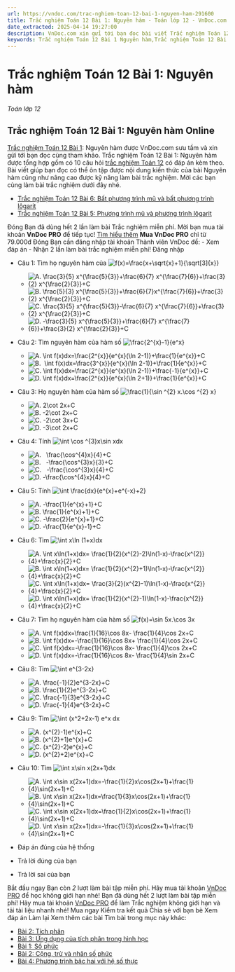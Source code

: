 ```yaml
---
url: https://vndoc.com/trac-nghiem-toan-12-bai-1-nguyen-ham-291600
title: Trắc nghiệm Toán 12 Bài 1: Nguyên hàm - Toán lớp 12 - VnDoc.com
date_extracted: 2025-04-14 19:27:00
description: VnDoc.com xin gửi tới bạn đọc bài viết Trắc nghiệm Toán 12 Bài 1: Nguyên hàm để bạn đọc cùng tham khảo.
keywords: Trắc nghiệm Toán 12 Bài 1 Nguyên hàm,Trắc nghiệm Toán 12 Bài 1,Nguyên hàm,trắc nghiệm toán 12,toán 12,toán 12 bài 1 nguyên hàm
---
```


# Trắc nghiệm Toán 12 Bài 1: Nguyên hàm
 _Toán lớp 12_
## Trắc nghiệm Toán 12 Bài 1: Nguyên hàm Online
[Trắc nghiệm Toán 12 Bài 1](<https://vndoc.com/trac-nghiem-toan-12-bai-1-nguyen-ham-291600>): Nguyên hàm được VnDoc.com sưu tầm và xin gửi tới bạn đọc cùng tham khảo.
Trắc nghiệm Toán 12 Bài 1: Nguyên hàm được tổng hợp gồm có 10 câu hỏi [trắc nghiệm Toán 12](<https://vndoc.com/test-mon-toan-lop12>) có đáp án kèm theo. Bài viết giúp bạn đọc có thể ôn tập được nội dung kiến thức của bài Nguyên hàm cũng như nâng cao được kỹ năng làm bài trắc nghiệm. Mời các bạn cùng làm bài trắc nghiệm dưới đây nhé.
  * [Trắc nghiệm Toán 12 Bài 6: Bất phương trình mũ và bất phương trình lôgarit](<https://vndoc.com/trac-nghiem-toan-12-bai-6-bat-phuong-trinh-mu-va-bat-phuong-trinh-logarit-291595>)
  * [Trắc nghiệm Toán 12 Bài 5: Phương trình mũ và phương trình lôgarit](<https://vndoc.com/trac-nghiem-toan-12-bai-5-phuong-trinh-mu-va-phuong-trinh-logarit-291594>)

Đóng
Bạn đã dùng hết 2 lần làm bài Trắc nghiệm miễn phí. Mời bạn mua tài khoản **VnDoc PRO** để tiếp tục\! [Tìm hiểu thêm](</pro>)
**Mua VnDoc PRO** chỉ từ 79.000đ
Đóng
Bạn cần đăng nhập tài khoản Thành viên VnDoc để:
\- Xem đáp án
\- Nhận 2 lần làm bài trắc nghiệm miễn phí\!
Đăng nhập 
  * Câu 1:
Tìm họ nguyên hàm của ![f\(x\)=\\frac{x+\\sqrt{x}+1}{\\sqrt\[3\]{x}}](https://tex.vdoc.vn?tex=f\(x\)%3D%5Cfrac%7Bx%2B%5Csqrt%7Bx%7D%2B1%7D%7B%5Csqrt%5B3%5D%7Bx%7D%7D)
    * ![A. \\frac{3}{5} x^{\\frac{5}{3}}+\\frac{6}{7} x^{\\frac{7}{6}}+\\frac{3}{2} x^{\\frac{2}{3}}+C](https://tex.vdoc.vn?tex=A.%20%5Cfrac%7B3%7D%7B5%7D%20x%5E%7B%5Cfrac%7B5%7D%7B3%7D%7D%2B%5Cfrac%7B6%7D%7B7%7D%20x%5E%7B%5Cfrac%7B7%7D%7B6%7D%7D%2B%5Cfrac%7B3%7D%7B2%7D%20x%5E%7B%5Cfrac%7B2%7D%7B3%7D%7D%2BC)
    * ![B. \\frac{5}{3} x^{\\frac{5}{3}}+\\frac{6}{7}x^{\\frac{7}{6}}+\\frac{3}{2} x^{\\frac{2}{3}}+C](https://tex.vdoc.vn?tex=B.%20%5Cfrac%7B5%7D%7B3%7D%20x%5E%7B%5Cfrac%7B5%7D%7B3%7D%7D%2B%5Cfrac%7B6%7D%7B7%7Dx%5E%7B%5Cfrac%7B7%7D%7B6%7D%7D%2B%5Cfrac%7B3%7D%7B2%7D%20x%5E%7B%5Cfrac%7B2%7D%7B3%7D%7D%2BC)
    * ![C. \\frac{3}{5} x^{\\frac{5}{3}}-\\frac{6}{7} x^{\\frac{7}{6}}+\\frac{3}{2} x^{\\frac{2}{3}}+C](https://tex.vdoc.vn?tex=C.%20%5Cfrac%7B3%7D%7B5%7D%20x%5E%7B%5Cfrac%7B5%7D%7B3%7D%7D-%5Cfrac%7B6%7D%7B7%7D%20x%5E%7B%5Cfrac%7B7%7D%7B6%7D%7D%2B%5Cfrac%7B3%7D%7B2%7D%20x%5E%7B%5Cfrac%7B2%7D%7B3%7D%7D%2BC)
    * ![D. -\\frac{3}{5} x^{\\frac{5}{3}}+\\frac{6}{7} x^{\\frac{7}{6}}+\\frac{3}{2} x^{\\frac{2}{3}}+C](https://tex.vdoc.vn?tex=D.%20-%5Cfrac%7B3%7D%7B5%7D%20x%5E%7B%5Cfrac%7B5%7D%7B3%7D%7D%2B%5Cfrac%7B6%7D%7B7%7D%20x%5E%7B%5Cfrac%7B7%7D%7B6%7D%7D%2B%5Cfrac%7B3%7D%7B2%7D%20x%5E%7B%5Cfrac%7B2%7D%7B3%7D%7D%2BC)
  * Câu 2:
Tìm nguyên hàm của hàm số ![\\frac{2^{x}-1}{e^x}](https://tex.vdoc.vn?tex=%5Cfrac%7B2%5E%7Bx%7D-1%7D%7Be%5Ex%7D)
    * ![A. \\int f\(x\)dx=\\frac{2^{x}}{e^{x}\(\\ln 2-1\)}+\\frac{1}{e^{x}}+C](https://tex.vdoc.vn?tex=A.%20%5Cint%20f\(x\)dx%3D%5Cfrac%7B2%5E%7Bx%7D%7D%7Be%5E%7Bx%7D\(%5Cln%202-1\)%7D%2B%5Cfrac%7B1%7D%7Be%5E%7Bx%7D%7D%2BC)
    * ![B.  \\int f\(x\)dx=\\frac{3^{x}}{e^{x}\(\\ln 2-1\)}+\\frac{1}{e^{x}}+C](https://tex.vdoc.vn?tex=B.%C2%A0%20%5Cint%20f\(x\)dx%3D%5Cfrac%7B3%5E%7Bx%7D%7D%7Be%5E%7Bx%7D\(%5Cln%202-1\)%7D%2B%5Cfrac%7B1%7D%7Be%5E%7Bx%7D%7D%2BC)
    * ![C. \\int f\(x\)dx=\\frac{2^{x}}{e^{x}\(\\ln 2-1\)}+\\frac{-1}{e^{x}}+C](https://tex.vdoc.vn?tex=C.%20%5Cint%20f\(x\)dx%3D%5Cfrac%7B2%5E%7Bx%7D%7D%7Be%5E%7Bx%7D\(%5Cln%202-1\)%7D%2B%5Cfrac%7B-1%7D%7Be%5E%7Bx%7D%7D%2BC)
    * ![D. \\int f\(x\)dx=\\frac{2^{x}}{e^{x}\(\\ln 2+1\)}+\\frac{1}{e^{x}}+C](https://tex.vdoc.vn?tex=D.%20%5Cint%20f\(x\)dx%3D%5Cfrac%7B2%5E%7Bx%7D%7D%7Be%5E%7Bx%7D\(%5Cln%202%2B1\)%7D%2B%5Cfrac%7B1%7D%7Be%5E%7Bx%7D%7D%2BC)
  * Câu 3:
Họ nguyên hàm của hàm số ![\\frac{1}{\\sin ^{2} x.\\cos ^{2} x}](https://tex.vdoc.vn?tex=%5Cfrac%7B1%7D%7B%5Csin%20%5E%7B2%7D%20x.%5Ccos%20%5E%7B2%7D%20x%7D)
    * ![A. 2\\cot 2x+C](https://tex.vdoc.vn?tex=A.%202%5Ccot%202x%2BC)
    * ![B. -2\\cot 2x+C](https://tex.vdoc.vn?tex=B.%20-2%5Ccot%202x%2BC)
    * ![C. -2\\cot 3x+C](https://tex.vdoc.vn?tex=C.%20-2%5Ccot%203x%2BC)
    * ![D. -3\\cot 2x+C](https://tex.vdoc.vn?tex=D.%20-3%5Ccot%202x%2BC)
  * Câu 4:
Tính ![\\int \\cos ^{3}x\\sin xdx](https://tex.vdoc.vn?tex=%5Cint%20%5Ccos%20%5E%7B3%7Dx%5Csin%20xdx)
    * ![A.   \\frac{\\cos^{4}x}{4}+C](https://tex.vdoc.vn?tex=A.%C2%A0%C2%A0%20%5Cfrac%7B%5Ccos%5E%7B4%7Dx%7D%7B4%7D%2BC)
    * ![B.   -\\frac{\\cos^{3}x}{3}+C](https://tex.vdoc.vn?tex=B.%C2%A0%C2%A0%20-%5Cfrac%7B%5Ccos%5E%7B3%7Dx%7D%7B3%7D%2BC)
    * ![C.   -\\frac{\\cos^{3}x}{4}+C](https://tex.vdoc.vn?tex=C.%C2%A0%C2%A0%20-%5Cfrac%7B%5Ccos%5E%7B3%7Dx%7D%7B4%7D%2BC)
    * ![D. -\\frac{\\cos^{4}x}{4}+C](https://tex.vdoc.vn?tex=D.%20-%5Cfrac%7B%5Ccos%5E%7B4%7Dx%7D%7B4%7D%2BC)
  * Câu 5:
Tính ![\\int \\frac{dx}{e^{x}+e^{-x}+2}](https://tex.vdoc.vn?tex=%5Cint%20%5Cfrac%7Bdx%7D%7Be%5E%7Bx%7D%2Be%5E%7B-x%7D%2B2%7D)
    * ![A. -\\frac{1}{e^{x}+1}+C](https://tex.vdoc.vn?tex=A.%20-%5Cfrac%7B1%7D%7Be%5E%7Bx%7D%2B1%7D%2BC)
    * ![B. \\frac{1}{e^{x}+1}+C](https://tex.vdoc.vn?tex=B.%20%5Cfrac%7B1%7D%7Be%5E%7Bx%7D%2B1%7D%2BC)
    * ![C. -\\frac{2}{e^{x}+1}+C](https://tex.vdoc.vn?tex=C.%20-%5Cfrac%7B2%7D%7Be%5E%7Bx%7D%2B1%7D%2BC)
    * ![D. -\\frac{1}{e^{x}-1}+C](https://tex.vdoc.vn?tex=D.%20-%5Cfrac%7B1%7D%7Be%5E%7Bx%7D-1%7D%2BC)
  * Câu 6:
Tìm ![\\int x\\ln \(1+x\)dx](https://tex.vdoc.vn?tex=%5Cint%20x%5Cln%20\(1%2Bx\)dx)
    * ![A. \\int x\\ln\(1+x\)dx= \\frac{1}{2}\(x^{2}-2\)\\ln\(1-x\)-\\frac{x^{2}}{4}+\\frac{x}{2}+C](https://tex.vdoc.vn?tex=A.%20%5Cint%20x%5Cln\(1%2Bx\)dx%3D%20%5Cfrac%7B1%7D%7B2%7D\(x%5E%7B2%7D-2\)%5Cln\(1-x\)-%5Cfrac%7Bx%5E%7B2%7D%7D%7B4%7D%2B%5Cfrac%7Bx%7D%7B2%7D%2BC)
    * ![B. \\int x\\ln\(1+x\)dx= \\frac{1}{2}\(x^{2}+1\)\\ln\(1-x\)-\\frac{x^{2}}{4}+\\frac{x}{2}+C](https://tex.vdoc.vn?tex=B.%20%5Cint%20x%5Cln\(1%2Bx\)dx%3D%20%5Cfrac%7B1%7D%7B2%7D\(x%5E%7B2%7D%2B1\)%5Cln\(1-x\)-%5Cfrac%7Bx%5E%7B2%7D%7D%7B4%7D%2B%5Cfrac%7Bx%7D%7B2%7D%2BC)
    * ![C. \\int x\\ln\(1+x\)dx= \\frac{3}{2}\(x^{2}-1\)\\ln\(1-x\)-\\frac{x^{2}}{4}+\\frac{x}{2}+C](https://tex.vdoc.vn?tex=C.%20%5Cint%20x%5Cln\(1%2Bx\)dx%3D%20%5Cfrac%7B3%7D%7B2%7D\(x%5E%7B2%7D-1\)%5Cln\(1-x\)-%5Cfrac%7Bx%5E%7B2%7D%7D%7B4%7D%2B%5Cfrac%7Bx%7D%7B2%7D%2BC)
    * ![D. \\int x\\ln\(1+x\)dx= \\frac{1}{2}\(x^{2}-1\)\\ln\(1-x\)-\\frac{x^{2}}{4}+\\frac{x}{2}+C](https://tex.vdoc.vn?tex=D.%20%5Cint%20x%5Cln\(1%2Bx\)dx%3D%20%5Cfrac%7B1%7D%7B2%7D\(x%5E%7B2%7D-1\)%5Cln\(1-x\)-%5Cfrac%7Bx%5E%7B2%7D%7D%7B4%7D%2B%5Cfrac%7Bx%7D%7B2%7D%2BC)
  * Câu 7:
Tìm họ nguyên hàm của hàm số ![f\(x\)=\\sin 5x.\\cos 3x](https://tex.vdoc.vn?tex=f\(x\)%3D%5Csin%205x.%5Ccos%203x)
    * ![A. \\int f\(x\)dx=\\frac{1}{16}\\cos 8x- \\frac{1}{4}\\cos 2x+C](https://tex.vdoc.vn?tex=A.%20%5Cint%20f\(x\)dx%3D%5Cfrac%7B1%7D%7B16%7D%5Ccos%208x-%20%5Cfrac%7B1%7D%7B4%7D%5Ccos%202x%2BC)
    * ![B. \\int f\(x\)dx=-\\frac{1}{16}\\cos 8x+ \\frac{1}{4}\\cos 2x+C](https://tex.vdoc.vn?tex=B.%20%5Cint%20f\(x\)dx%3D-%5Cfrac%7B1%7D%7B16%7D%5Ccos%208x%2B%20%5Cfrac%7B1%7D%7B4%7D%5Ccos%202x%2BC)
    * ![C. \\int f\(x\)dx=-\\frac{1}{16}\\cos 8x- \\frac{1}{4}\\cos 2x+C](https://tex.vdoc.vn?tex=C.%20%5Cint%20f\(x\)dx%3D-%5Cfrac%7B1%7D%7B16%7D%5Ccos%208x-%20%5Cfrac%7B1%7D%7B4%7D%5Ccos%202x%2BC)
    * ![D. \\int f\(x\)dx=-\\frac{1}{16}\\cos 8x- \\frac{1}{4}\\sin 2x+C](https://tex.vdoc.vn?tex=D.%20%5Cint%20f\(x\)dx%3D-%5Cfrac%7B1%7D%7B16%7D%5Ccos%208x-%20%5Cfrac%7B1%7D%7B4%7D%5Csin%202x%2BC)
  * Câu 8:
Tìm ![\\int e^{3-2x}](https://tex.vdoc.vn?tex=%5Cint%20e%5E%7B3-2x%7D)
    * ![A. \\frac{-1}{2}e^{3-2x}+C](https://tex.vdoc.vn?tex=A.%20%5Cfrac%7B-1%7D%7B2%7De%5E%7B3-2x%7D%2BC)
    * ![B. \\frac{1}{2}e^{3-2x}+C](https://tex.vdoc.vn?tex=B.%20%5Cfrac%7B1%7D%7B2%7De%5E%7B3-2x%7D%2BC)
    * ![C. \\frac{-1}{3}e^{3-2x}+C](https://tex.vdoc.vn?tex=C.%20%5Cfrac%7B-1%7D%7B3%7De%5E%7B3-2x%7D%2BC)
    * ![D. \\frac{-1}{4}e^{3-2x}+C](https://tex.vdoc.vn?tex=D.%20%5Cfrac%7B-1%7D%7B4%7De%5E%7B3-2x%7D%2BC)
  * Câu 9:
Tìm ![\\int \(x^2+2x-1\) e^x dx](https://tex.vdoc.vn?tex=%5Cint%20\(x%5E2%2B2x-1\)%20e%5Ex%20dx)
    * ![A. \(x^{2}-1\)e^{x}+C](https://tex.vdoc.vn?tex=A.%20\(x%5E%7B2%7D-1\)e%5E%7Bx%7D%2BC)
    * ![B. \(x^{2}+1\)e^{x}+C](https://tex.vdoc.vn?tex=B.%20\(x%5E%7B2%7D%2B1\)e%5E%7Bx%7D%2BC)
    * ![C. \(x^{2}-2\)e^{x}+C](https://tex.vdoc.vn?tex=C.%20\(x%5E%7B2%7D-2\)e%5E%7Bx%7D%2BC)
    * ![D. \(x^{2}+2\)e^{x}+C](https://tex.vdoc.vn?tex=D.%20\(x%5E%7B2%7D%2B2\)e%5E%7Bx%7D%2BC)
  * Câu 10:
Tìm ![\\int x\\sin x\(2x+1\)dx](https://tex.vdoc.vn?tex=%5Cint%20x%5Csin%20x\(2x%2B1\)dx)
    * ![A. \\int x\\sin x\(2x+1\)dx=-\\frac{1}{2}x\\cos\(2x+1\)+\\frac{1}{4}\\sin\(2x+1\)+C](https://tex.vdoc.vn?tex=A.%20%5Cint%20x%5Csin%20x\(2x%2B1\)dx%3D-%5Cfrac%7B1%7D%7B2%7Dx%5Ccos\(2x%2B1\)%2B%5Cfrac%7B1%7D%7B4%7D%5Csin\(2x%2B1\)%2BC)
    * ![B. \\int x\\sin x\(2x+1\)dx=\\frac{1}{3}x\\cos\(2x+1\)+\\frac{1}{4}\\sin\(2x+1\)+C](https://tex.vdoc.vn?tex=B.%20%5Cint%20x%5Csin%20x\(2x%2B1\)dx%3D%5Cfrac%7B1%7D%7B3%7Dx%5Ccos\(2x%2B1\)%2B%5Cfrac%7B1%7D%7B4%7D%5Csin\(2x%2B1\)%2BC)
    * ![C. \\int x\\sin x\(2x+1\)dx=\\frac{1}{2}x\\cos\(2x+1\)+\\frac{1}{4}\\sin\(2x+1\)+C](https://tex.vdoc.vn?tex=C.%20%5Cint%20x%5Csin%20x\(2x%2B1\)dx%3D%5Cfrac%7B1%7D%7B2%7Dx%5Ccos\(2x%2B1\)%2B%5Cfrac%7B1%7D%7B4%7D%5Csin\(2x%2B1\)%2BC)
    * ![D. \\int x\\sin x\(2x+1\)dx=-\\frac{1}{3}x\\cos\(2x+1\)+\\frac{1}{4}\\sin\(2x+1\)+C](https://tex.vdoc.vn?tex=D.%20%5Cint%20x%5Csin%20x\(2x%2B1\)dx%3D-%5Cfrac%7B1%7D%7B3%7Dx%5Ccos\(2x%2B1\)%2B%5Cfrac%7B1%7D%7B4%7D%5Csin\(2x%2B1\)%2BC)

  * Đáp án đúng của hệ thống
  * Trả lời đúng của bạn
  * Trả lời sai của bạn

Bắt đầu ngay
Bạn còn _2_ lượt làm bài tập miễn phí. Hãy mua tài khoản [VnDoc PRO](</pro>) để học không giới hạn nhé\!  Bạn đã dùng hết 2 lượt làm bài tập miễn phí\! Hãy mua tài khoản [VnDoc PRO](</pro>) để làm Trắc nghiệm không giới hạn và tải tài liệu nhanh nhé\!  Mua ngay
Kiểm tra kết quả Chia sẻ với bạn bè Xem đáp án Làm lại
Xem thêm các bài Tìm bài trong mục này khác:
  * [Bài 2: Tích phân](</trac-nghiem-toan-12-bai-2-tich-phan-291602>)
  * [Bài 3: Ứng dụng của tích phân trong hình học](</trac-nghiem-toan-12-bai-3-ung-dung-cua-tich-phan-trong-hinh-hoc-291613>)
  * [Bài 1: Số phức](</trac-nghiem-toan-12-bai-1-so-phuc-291614>)
  * [Bài 2: Cộng, trừ và nhân số phức](</trac-nghiem-toan-12-bai-2-cong-tru-va-nhan-so-phuc-291616>)
  * [Bài 4: Phương trình bậc hai với hệ số thực](</trac-nghiem-toan-12-bai-4-phuong-trinh-bac-hai-voi-he-so-thuc-291620>)

